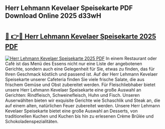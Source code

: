 ## Herr Lehmann Kevelaer Speisekarte PDF Download Online 2025 d33wH

# <h2><a href="http://gcb3q1.nevu.top/?p=Herr+Lehmann+Kevelaer+Speisekarte">🔗 👉🔴 Herr Lehmann Kevelaer Speisekarte 2025 PDF</a></h2>

[![Herr Lehmann Kevelaer Speisekarte 2025 PDF](https://i.imgur.com/dBaPXMq.png)](http://gcb3q1.nevu.top/?p=Herr+Lehmann+Kevelaer+Speisekarte)
In einem Restaurant oder Café ist das Menü des Essens nicht nur eine Liste der angebotenen Gerichte, sondern auch eine Gelegenheit für Sie, etwas zu finden, das für Ihren Geschmack köstlich und passend ist. Auf der Herr Lehmann Kevelaer Speisekarte unserer Cafeteria finden Sie viele frische Salate, die aus frischem Gemüse und Obst zubereitet werden. Für Fleischliebhaber bietet unsere Herr Lehmann Kevelaer Speisekarte eine große Auswahl an Gerichten: Rindfleisch, Schweinefleisch, Huhn und Fisch. Unseren Auserwählten bieten wir exquisite Gerichte wie Schaschlik und Steak an, die auf einem alten, natürlichen Feuer zubereitet werden. Unsere Herr Lehmann Kevelaer Speisekarte bietet eine große Auswahl an Desserts, von traditionellen Kuchen und Kuchen bis hin zu erlesenen Crème Brûlée und Schokoladenspezialitäten.
